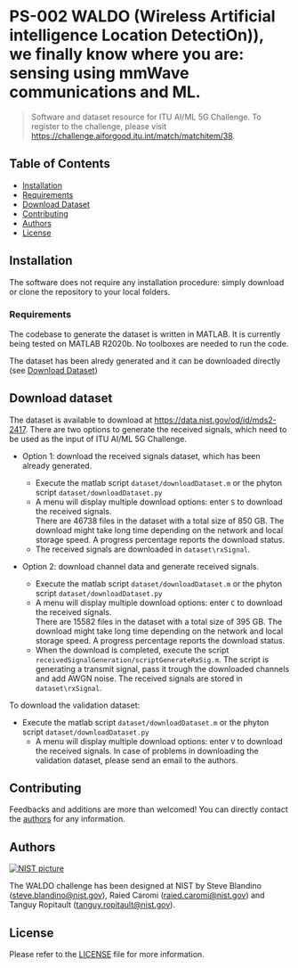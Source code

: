 # PS-002 WALDO (Wireless Artificial intelligence Location DetectiOn)), we finally know where you are: sensing using mmWave communications and ML.
> Software and dataset resource for ITU AI/ML 5G Challenge. To register to the challenge, please visit https://challenge.aiforgood.itu.int/match/matchitem/38.

## Table of Contents
* [Installation](#installation)
* [Requirements](#requirements)
* [Download Dataset](#download-dataset)
* [Contributing](#contributing)
* [Authors](#authors)
* [License](#license)

## Installation
The software does not require any installation procedure: simply download or clone the repository to your local folders.

### Requirements
The codebase to generate the dataset is written in MATLAB. It is currently being tested on MATLAB R2020b.
No toolboxes are needed to run the code.

The dataset has been alredy generated and it can be downloaded directly (see [Download Dataset](#download-dataset))

## Download dataset
The dataset is available to download at https://data.nist.gov/od/id/mds2-2417.
There are two options to generate the received signals, which need to be used as the input of ITU AI/ML 5G Challenge.

* Option 1: download the received signals dataset, which has been already generated.
  * Execute the matlab script `dataset/downloadDataset.m` or the phyton script `dataset/downloadDataset.py`
  * A menu will display multiple download options: enter `S` to download the received signals.  
There are 46738 files in the dataset with a total size of 850 GB.
The download  might take long time depending on the network and local storage speed. 
A progress percentage reports the download status.
  * The received signals are downloaded in `dataset\rxSignal`.

* Option 2: download channel data and generate received signals.
  * Execute the matlab script `dataset/downloadDataset.m` or the phyton script `dataset/downloadDataset.py`
  * A menu will display multiple download options: enter `C` to download the received signals.  
There are 15582 files in the dataset with a total size of 395 GB. The download  might take long time depending 
on the network and local storage speed. 
A progress percentage reports the download status.
  * When the download is completed, execute the script `receivedSignalGeneration/scriptGenerateRxSig.m`. The script is 
generating a transmit signal, pass it trough the downloaded channels and add AWGN noise. The received signals are stored in `dataset\rxSignal`.

To download the validation dataset:
* Execute the matlab script `dataset/downloadDataset.m` or the phyton script `dataset/downloadDataset.py`
  * A menu will display multiple download options: enter `V` to download the received signals. 
In case of problems in downloading the validation dataset, please send an email to the authors.    


## Contributing
Feedbacks and additions are more than welcomed! You can directly contact the [authors](#Authors) for any information.


## Authors

[![NIST picture](https://github.com/usnistgov.png?size=100)](https://github.com/usnistgov)

The WALDO challenge has been designed at NIST by Steve Blandino (steve.blandino@nist.gov), Raied Caromi (raied.caromi@nist.gov) and Tanguy Ropitault (tanguy.ropitault@nist.gov).


## License
Please refer to the [LICENSE](LICENSE) file for more information.
